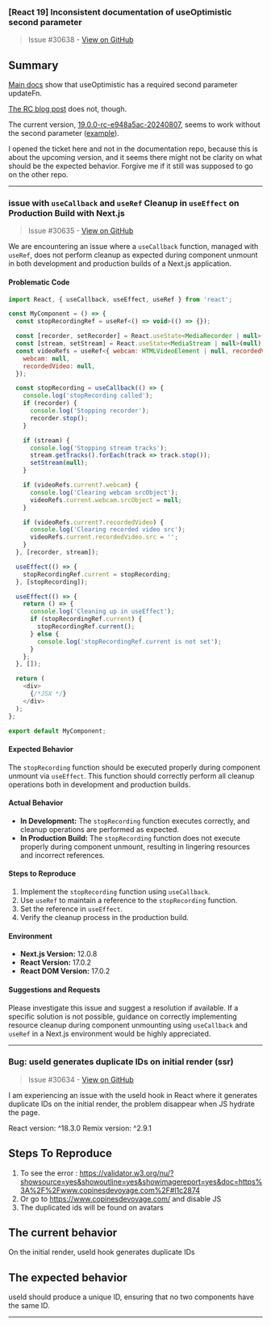 ### [React 19] Inconsistent documentation of useOptimistic second parameter

> Issue #30638 - [View on GitHub](https://github.com/facebook/react/issues/30638)

## Summary
[Main docs](https://react.dev/reference/react/useOptimistic) show that useOptimistic has a required second parameter updateFn.

[The RC blog post](https://react.dev/blog/2024/04/25/react-19#new-hook-optimistic-updates) does not, though.

The current version, [19.0.0-rc-e948a5ac-20240807](https://www.npmjs.com/package/react/v/19.0.0-rc-e948a5ac-20240807), seems to work without the second parameter ([example](https://codesandbox.io/p/sandbox/use-optimistic-multiple-n6hr29?file=%2Fsrc%2FApp.js)).

I opened the ticket here and not in the documentation repo, because this is about the upcoming version, and it seems there might not be clarity on what should be the expected behavior. Forgive me if it still was supposed to go on the other repo.

---

### issue with `useCallback` and `useRef` Cleanup in `useEffect` on Production Build with Next.js

> Issue #30635 - [View on GitHub](https://github.com/facebook/react/issues/30635)

We are encountering an issue where a `useCallback` function, managed with `useRef`, does not perform cleanup as expected during component unmount in both development and production builds of a Next.js application.

#### Problematic Code

```javascript
import React, { useCallback, useEffect, useRef } from 'react';

const MyComponent = () => {
  const stopRecordingRef = useRef<() => void>(() => {});

  const [recorder, setRecorder] = React.useState<MediaRecorder | null>(null);
  const [stream, setStream] = React.useState<MediaStream | null>(null);
  const videoRefs = useRef<{ webcam: HTMLVideoElement | null, recordedVideo: HTMLVideoElement | null }>({
    webcam: null,
    recordedVideo: null,
  });

  const stopRecording = useCallback(() => {
    console.log('stopRecording called');
    if (recorder) {
      console.log('Stopping recorder');
      recorder.stop();
    }

    if (stream) {
      console.log('Stopping stream tracks');
      stream.getTracks().forEach(track => track.stop());
      setStream(null);
    }

    if (videoRefs.current?.webcam) {
      console.log('Clearing webcam srcObject');
      videoRefs.current.webcam.srcObject = null;
    }

    if (videoRefs.current?.recordedVideo) {
      console.log('Clearing recorded video src');
      videoRefs.current.recordedVideo.src = '';
    }
  }, [recorder, stream]);

  useEffect(() => {
    stopRecordingRef.current = stopRecording;
  }, [stopRecording]);

  useEffect(() => {
    return () => {
      console.log('Cleaning up in useEffect');
      if (stopRecordingRef.current) {
        stopRecordingRef.current();
      } else {
        console.log('stopRecordingRef.current is not set');
      }
    };
  }, []);

  return (
    <div>
      {/*JSX */}
    </div>
  );
};

export default MyComponent;
```

#### Expected Behavior

The `stopRecording` function should be executed properly during component unmount via `useEffect`. This function should correctly perform all cleanup operations both in development and production builds.

#### Actual Behavior

- **In Development:** The `stopRecording` function executes correctly, and cleanup operations are performed as expected.
- **In Production Build:** The `stopRecording` function does not execute properly during component unmount, resulting in lingering resources and incorrect references.

#### Steps to Reproduce

1. Implement the `stopRecording` function using `useCallback`.
2. Use `useRef` to maintain a reference to the `stopRecording` function.
3. Set the reference in `useEffect`.
4. Verify the cleanup process in the production build.

#### Environment

- **Next.js Version:** 12.0.8
- **React Version:** 17.0.2
- **React DOM Version:** 17.0.2

#### Suggestions and Requests

Please investigate this issue and suggest a resolution if available. If a specific solution is not possible, guidance on correctly implementing resource cleanup during component unmounting using `useCallback` and `useRef` in a Next.js environment would be highly appreciated.

---

### Bug: useId generates duplicate IDs on initial render (ssr)

> Issue #30634 - [View on GitHub](https://github.com/facebook/react/issues/30634)

I am experiencing an issue with the useId hook in React where it generates duplicate IDs on the initial render, the problem disappear when JS hydrate the page.

React version: ^18.3.0
Remix version: ^2.9.1

## Steps To Reproduce

1. To see the error : https://validator.w3.org/nu/?showsource=yes&showoutline=yes&showimagereport=yes&doc=https%3A%2F%2Fwww.copinesdevoyage.com%2F#l1c2874
2. Or go to https://www.copinesdevoyage.com/ and disable JS
3. The duplicated ids will be found on avatars

## The current behavior
On the initial render, useId hook generates duplicate IDs


## The expected behavior
useId should produce a unique ID, ensuring that no two components have the same ID.

---

